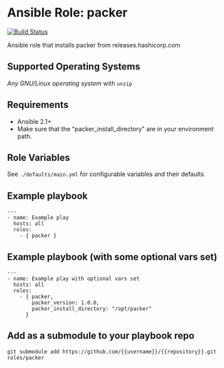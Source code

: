 # Ansible Role: packer

[![Build Status](https://travis-ci.org/bramford/ansible-role-packer.svg?branch=master)](https://travis-ci.org/bramford/ansible-role-packer)

Ansible role that installs packer from releases.hashicorp.com

## Supported Operating Systems

*Any GNU/Linux operating system* with `unzip`

## Requirements

- Ansible 2.1+
- Make sure that the "packer_install_directory" are in your environment path.

## Role Variables

See `./defaults/main.yml` for configurable variables and their defaults

## Example playbook

    ---
    - name: Example play
      hosts: all
      roles:
        - { packer }

## Example playbook (with some optional vars set)

    ---
    - name: Example play with optional vars set
      hosts: all
      roles:
        - { packer,
            packer_version: 1.0.0,
            packer_install_directory: "/opt/packer"
          }

## Add as a submodule to your playbook repo

    git submodule add https://github.com/{{username}}/{{repository}}.git roles/packer
